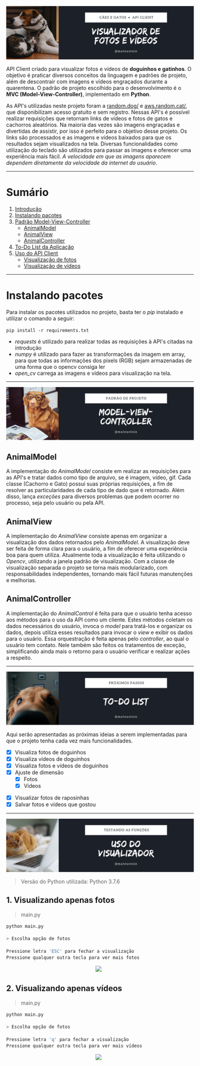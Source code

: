 <img id="introducao" src="img/1.png" style="height:300px, ">

<!--- # Requisição de CEP, Rua, Cidade e Estados --->

<p>
    API Client criado para visualizar fotos e vídeos de <b>doguinhos e gatinhos</b>. O objetivo é praticar diversos conceitos da linguagem e padrões de projeto, além de descontrair com imagens e vídeos engraçados durante a quarentena. O padrão de projeto escolhido para o desenvolvimento é o <b>MVC (Model-View-Controller)</b>, implementado em <b>Python</b>.
</p>

<p>
    As API's utilizadas neste projeto foram a <a href="https://random.dog/">random.dog/</a> e <a href="https://aws.random.cat/">aws.random.cat/</a>, que disponibilizam acesso gratuito e sem registro. Nessas API's é possível realizar requisições que retornam links de vídeos e fotos de gatos e cachorros aleatórios. Na maioria das vezes são imagens engraçadas e divertidas de assistir, por isso é perfeito para o objetivo desse projeto. Os links são processados e as imagens e vídeos baixados para que os resultados sejam visualizados na tela. Diversas funcionalidades como utilização do teclado são utilizados para passar as imagens e oferecer uma experiência mais fácil. <i>A velocidade em que as imagens aparecem dependem diretamente da velocidade da internet do usuário</i>.
</p>

---

# Sumário
1. [Introdução](#introducao) 
1. [Instalando pacotes](#instalacao)
2. [Padrão Model-View-Controller](#mvc)
    - [AnimalModel](#animalmodel)
    - [AnimalView](#animalview)
    - [AnimalController](#animalcontroller)
3. [To-Do List da Aplicação](#todo-list)
4. [Uso do API Client](#usage)
    - [Visualização de fotos](#fotos-animais)
    - [Visualização de vídeos](#videos-animais)

---

# Instalando pacotes <a id="instalacao"></a>

Para instalar os pacotes utilizados no projeto, basta ter o <i>pip</i> instalado e utilizar o comando a seguir:

`pip install -r requirements.txt`

- *requests* é utilizado para realizar todas as requisições à API's citadas na introdução
- *numpy* é utilizado para fazer as transformações da imagem em array, para que todas as informações dos pixels (RGB) sejam armazenadas de uma forma que o opencv consiga ler
- *open_cv* carrega as imagens e vídeos para visualização na tela. 

---

<img id="mvc" src="img/2.png" style="height:300px, ">

## AnimalModel <a id="animalmodel"></a>

<p>
    A implementação do <i>AnimalModel</i> consiste em realizar as requisições para as API's e tratar dados como tipo de arquivo, se é imagem, vídeo, gif. Cada classe (Cachorro e Gato) possui suas próprias requisições, a fim de resolver as particularidades de cada tipo de dado que é retornado. Além disso, lança <i>exceções</i> para diversos problemas que podem ocorrer no processo, seja pelo usuário ou pela API.
</p>

## AnimalView <a id="animalview"></a>
 
<p>
    A implementação do <i>AnimalView</i> consiste apenas em organizar a visualização dos dados retornados pelo <i>AnimalModel</i>. A visualização deve ser feita de forma clara para o usuário, a fim de oferecer uma experiência boa para quem utiliza. Atualmente toda a visualização é feita utilizando o <i>Opencv</i>, utilizando a janela padrão de visualização. Com a classe de visualização separada o projeto se torna mais modularizado, com responsabilidades independentes, tornando mais fácil futuras manutenções e melhorias. 
</p>

## AnimalController <a id="animalcontroller"></a>

<p>
    A implementação do <i>AnimalControl</i> é feita para que o usuário tenha acesso aos métodos para o uso da API como um cliente. Estes métodos coletam os dados necessários do usuário, invoca o <i>model</i> para tratá-los e organizar os dados, depois utiliza esses resultados para invocar o <i>view</i> e exibir os dados para o usuário. Essa orquestração é feita apenas pelo <i>controller</i>, ao qual o usuário tem contato. Nele também são feitos os tratamentos de exceção, simplificando ainda mais o retorno para o usuário verificar e realizar ações a respeito.
</p>

---

<img id="todo-list" src="img/3.png" style="height:300px, ">

<p>
    Aqui serão apresentadas as próximas ideias a serem implementadas para que o projeto tenha cada vez mais funcionalidades.
</p>

- [x] Visualiza fotos de doguinhos
- [x] Visualiza vídeos de doguinhos
- [x] Visualiza fotos e vídeos de doguinhos
- [x] Ajuste de dimensão
    - [x] Fotos
    - [x] Videos
<!--- [ ] Visualizar fotos de gatinhos
- [ ] Visualizar vídeos de gatinhos-->
- [x] Visualizar fotos de raposinhas
- [x] Salvar fotos e vídeos que gostou

---

<img id="usage" src="img/4.png" style="height:300px, ">

> Versão do Python utilizada: Python 3.7.6

## 1. Visualizando apenas fotos <a id="fotos-animais"></a>

> main.py

```python
python main.py

> Escolha opção de fotos

Pressione letra 'ESC' para fechar a visualização
Pressione qualquer outra tecla para ver mais fotos
```

<p align='center'>
<img src="https://github.com/mateustoin/Caes-e-Gatos/blob/master/img/fotos.gif?raw=true">&nbsp;&nbsp;
</p>    

## 2. Visualizando apenas vídeos <a id="videos-animais"></a>

> main.py

```python
python main.py

> Escolha opção de fotos

Pressione letra 'q' para fechar a visualização
Pressione qualquer outra tecla para ver mais vídeos
```

<p align='center'>
<img src="https://github.com/mateustoin/Caes-e-Gatos/blob/master/img/videos.gif?raw=true">&nbsp;&nbsp;
</p>    